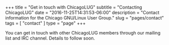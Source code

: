 +++
title = "Get in touch with ChicagoLUG"
subtitle = "Contacting ChicagoLUG"
date = "2016-11-25T14:31:53-06:00"
description = "Contact information for the Chicago GNU/Linux User Group."
slug = "pages/contact"
tags = [ "contact" ] 
type = "page"
+++

You can get in touch with other ChicagoLUG members through our mailing list and
IRC channel. Details to follow soon.
